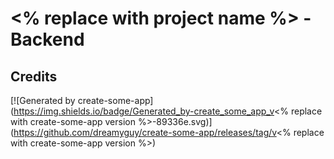 # <% replace with project name %> - Backend

## Credits

[![Generated by create-some-app](https://img.shields.io/badge/Generated_by-create_some_app_v<% replace with create-some-app version %>-89336e.svg)](https://github.com/dreamyguy/create-some-app/releases/tag/v<% replace with create-some-app version %>)
